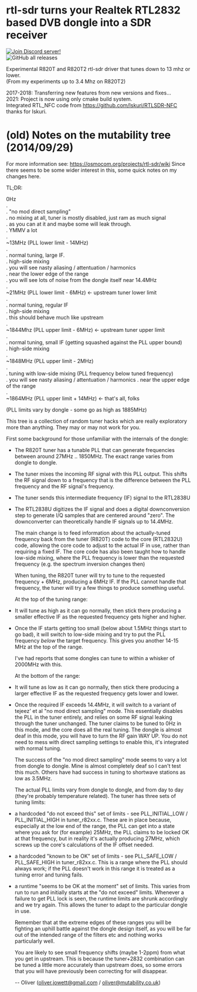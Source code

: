   rtl-sdr
  turns your Realtek RTL2832 based DVB dongle into a SDR receiver
  ======================================================================

  [![Join Discord server!](https://invidget.switchblade.xyz/HP99wM4yNR)](http://discord.gg/HP99wM4yNR)  
  ![GitHub all releases](https://img.shields.io/github/downloads/Mr-Precise/rtl-sdr/total?color=%23477CE0&label=Total%20downloads%3A&style=for-the-badge)

  Experimental R820T and R820T2 rtl-sdr driver that tunes down to 13 mhz or lower.  
  (From my experiments up to 3.4 Mhz on R820T2)

  2017-2018: Transferring new features from new versions and fixes...  
  2021: Project is now using only cmake build system.  
  Integrated RTL_NFC code from https://github.com/Iskuri/RTLSDR-NFC  
  thanks for Iskuri.

  
  

  (old) Notes on the mutability tree (2014/09/29)
  =========================================
  For more information see:
  https://osmocom.org/projects/rtl-sdr/wiki 
  Since there seems to be some wider interest in this, some quick notes on
  my changes here.

  TL;DR:

  0Hz  
  .  
  .  "no mod direct sampling"  
  .  no mixing at all, tuner is mostly disabled, just ram as much signal  
  .  as you can at it and maybe some will leak through.  
  .  YMMV a lot  
  .  
  ~13MHz  (PLL lower limit - 14MHz)  
  .  
  .  normal tuning, large IF.  
  .  high-side mixing  
  .  you will see nasty aliasing / attentuation / harmonics  
  .  near the lower edge of the range  
  .  you will see lots of noise from the dongle itself near 14.4MHz  
  .  
  ~21MHz  (PLL lower limit - 6MHz)   <- upstream tuner lower limit  
  .  
  .  normal tuning, regular IF  
  .  high-side mixing  
  .  this should behave much like upstream  
  .  
  ~1844Mhz (PLL upper limit - 6MHz)  <- upstream tuner upper limit  
  .  
  .  normal tuning, small IF (getting squashed against the PLL upper bound)  
  .  high-side mixing  
  .  
  ~1848MHz (PLL upper limit - 2MHz)  
  .  
  .  tuning with low-side mixing (PLL frequency below tuned frequency)  
  .  you will see nasty aliasing / attentuation / harmonics
  .  near the upper edge of the range  
  .  
  ~1864MHz (PLL upper limit + 14MHz) <- that's all, folks  
  
  (PLL limits vary by dongle - some go as high as 1885MHz)

  This tree is a collection of random tuner hacks which are really exploratory
  more than anything. They may or may not work for you.

  First some background for those unfamiliar with the internals of the dongle:

* The R820T tuner has a tunable PLL that can generate frequencies between
  around 27MHz .. 1850MHz. The exact range varies from dongle to dongle.

* The tuner mixes the incoming RF signal with this PLL output. This shifts
  the RF signal down to a frequency that is the difference between the PLL
  frequency and the RF signal's frequency.

* The tuner sends this intermediate frequency (IF) signal to the RTL2838U

* The RTL2838U digitizes the IF signal and does a digital downconversion
  step to generate I/Q samples that are centered around "zero". The
  downconverter can theoretically handle IF signals up to 14.4MHz.
  
  The main change is to feed information about the actually-tuned frequency back
  from the tuner (R820T) code to the core (RTL2832U) code, allowing the core
  code to adjust to the actual IF in use, rather than requiring a fixed IF. The
  core code has also been taught how to handle low-side mixing, where the PLL
  frequency is lower than the requested frequency (e.g. the spectrum inversion
  changes then)
  
  When tuning, the R820T tuner will try to tune to the requested frequency +
  6MHz, producing a 6MHz IF. If the PLL cannot handle that frequency, the tuner
  will try a few things to produce something useful.
  
  At the top of the tuning range:

* It will tune as high as it can go normally, then stick there producing a
  smaller effective IF as the requested frequency gets higher and higher.

* Once the IF starts getting too small (below about 1.5MHz things start to
  go bad), it will switch to low-side mixing and try to put the PLL frequency
  *below* the target frequency. This gives you another 14-15 MHz at the top
  of the range.
  
  I've had reports that some dongles can tune to within a whisker of 2000MHz
  with this.
  
  At the bottom of the range:

* It will tune as low as it can go normally, then stick there producing a
  larger effective IF as the requested frequency gets lower and lower.

* Once the required IF exceeds 14.4MHz, it will switch to a variant of tejeez'
  et al "no mod direct sampling" mode. This essentially disables the PLL in
  the tuner entirely, and relies on some RF signal leaking through the tuner
  unchanged. The tuner claims to be tuned to 0Hz in this mode, and the core
  does all the real tuning. The dongle is almost deaf in this mode, you will
  have to turn the RF gain WAY UP. You do not need to mess with direct sampling
  settings to enable this, it's integrated with normal tuning.
  
  The success of the "no mod direct sampling" mode seems to vary a lot from dongle
  to dongle. Mine is almost completely deaf so I can't test this much. Others have
  had success in tuning to shortwave stations as low as 3.5MHz.
  
  The actual PLL limits vary from dongle to dongle, and from day to day (they're
  probably temperature related). The tuner has three sets of tuning limits:

* a hardcoded "do not exceed this" set of limits - see PLL_INITIAL_LOW /
  PLL_INITIAL_HIGH in tuner_r82xx.c. These are in place because, especially at
  the low end of the range, the PLL can get into a state where you ask for (for
  example) 25MHz, the PLL claims to be locked OK at that frequency, but in
  reality it's actually producing 27MHz, which screws up the core's calculations
  of the IF offset needed.

* a hardcoded "known to be OK" set of limits - see PLL_SAFE_LOW / PLL_SAFE_HIGH
  in tuner_r82xx.c. This is a range where the PLL should always work; if the PLL
  doesn't work in this range it is treated as a tuning error and tuning fails.

* a runtime "seems to be OK at the moment" set of limits. This varies from run
  to run and initially starts at the "do not exceed" limits. Whenever a failure
  to get PLL lock is seen, the runtime limits are shrunk accordingly and we try
  again. This allows the tuner to adapt to the particular dongle in use.
  
  Remember that at the extreme edges of these ranges you will be fighting an uphill
  battle against the dongle design itself, as you will be far out of the intended
  range of the filters etc and nothing works particularly well.
  
  You are likely to see small frequency shifts (maybe 1-2ppm) from what you get in
  upstream. This is because the tuner+2832 combination can be tuned a little more
  accurately than upstream does, so some errors that you will have previously been
  correcting for will disappear.

  -- Oliver (oliver.jowett@gmail.com / oliver@mutability.co.uk)
